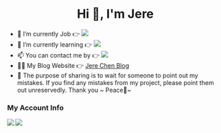 <h1 align="center">Hi 👋, I'm Jere</h1>

- 🔭 I’m currently Job 👉 ![](https://img.shields.io/static/v1?label=Job&message=Android%20Engineer&color=00CD66)
- 🌱 I’m currently learning 👉 ![](https://img.shields.io/static/v1?label=Learning&message=Java%20Kotlin%20Flutter&color=FFEC8B)
- 📫 You can contact me by 👉 [![](https://img.shields.io/badge/Gmail-ayush2608%40gmail.com-red)](mailto:ayush2608@gmail.com)
- 👨‍💻 My Blog Website 👉 [Jere Chen Blog](https://blog.csdn.net/jerechen)
- 💪 The purpose of sharing is to wait for someone to point out my mistakes. If you find any mistakes from my project, please point them out unreservedly. Thank you ~ Peace🤞~


### My Account Info
<p><img align="left" src="https://github-readme-stats.vercel.app/api?username=jerechen11&show_icons=true&theme=nord" /></p>
<p><img align="left" src="https://github-readme-stats.vercel.app/api/top-langs/?username=jerechen11&layout=compact&hide=html" /></p>
